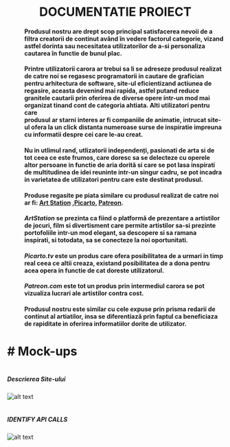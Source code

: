 <h1><center>DOCUMENTATIE PROIECT</center></h1>
<h4><dd><p>Produsul nostru  are drept  scop principal  satisfacerea nevoii  de a filtra creatorii de continut având în vedere factorul categorie, vizand astfel  dorinta sau necesitatea  utilizatorilor de a-si  personaliza <br> cautarea în functie de bunul plac.</p> </dd></h4>
<h4><dd><p>Printre  utilizatorii carora ar trebui sa li se adreseze produsul realizat de catre noi se regasesc programatorii in cautare de grafician  pentru arhitectura de software, site-ul eficientizand  actiunea   de <br> regasire, aceasta devenind mai rapida, astfel putand reduce granitele cautarii prin oferirea de diverse opere  intr-un mod mai organizat  tinand cont de categoria  ahtiata. Alti utilizatori pentru care <br> produsul  ar starni  interes ar fi  companiile de animatie, intrucat  site-ul ofera la un click distanta numeroase surse de inspiratie impreuna cu informatii despre cei care le-au creat.</p><p></p></dd></h4>
<h4><dd><p> Nu in utlimul rand, utlizatorii independenți, pasionati de arta si de tot ceea ce este frumos, care doresc sa se delecteze cu operele altor persoane in functie de aria dorită si care se pot lasa inspirati <br> de multitudinea de idei reuninte intr-un singur cadru, se pot incadra in varietatea de utilizatori pentru care este destinat  produsul.</p><p></p></dd></h4>
<h4><dd>Produse regasite pe piata similare cu produsul realizat de catre noi ar fi: <a href="https://www.artstation.com/">Art Station</a> ,<a href="https://picarto.tv/">Picarto</a>, <a href="www.patreon.com">Patreon</a>.</dd></h4>
<h4><dd> <em>ArtStation</em> se prezinta ca fiind o platformă de prezentare a artistilor de jocuri, film si divertisment care permite artistilor  sa-si  prezinte portofoliile intr-un mod elegant, sa descopere si sa ramana <br> inspirati, si totodata, sa se conecteze la noi oportunitati.</dd></h4>
<h4><dd> <em>Picarto.tv</em> este un produs care ofera posibilitatea de a urmari in timp real ceea ce altii creaza, existand posibilitatea  de a dona pentru acea opera in functie de cat doreste utilizatorul.</dd></h4>
<h4><dd> <em>Patreon.com</em> este tot un produs prin intermediul carora se pot vizualiza lucrari ale artistilor contra cost.</dd></h4>
<h4><dd> Produsul nostru este similar cu cele expuse prin prisma redarii de continut al artiatilor, insa se diferentiază prin faptul ca beneficiaza de  rapiditate in oferirea  informatiilor  dorite de utilizator.</dd></h4>
<h1># Mock-ups<h1>
<h5>Descrierea Site-ului</h5>

![alt text](https://github.com/bdMirela/Tehnologi_web-Faza2/blob/master/aRTsTUD.png)
<br><br>
<h5>IDENTIFY API CALLS</h5>
  
![alt text](https://github.com/bdMirela/Tehnologi_web-Faza2/blob/master/api.png)
